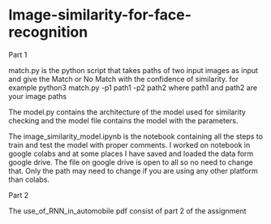 # Image-similarity-for-face-recognition

Part 1

match.py is the python script that takes paths of two input images as input and give the Match or No Match with the confidence of similarity.
for example 
python3 match.py -p1 path1 -p2 path2 
where path1 and path2 are your image paths 

The model.py contains the architecture of the model used for similarity checking and the model file contains the model with the parameters.

The image_similarity_model.ipynb is the notebook containing all the steps to train and test the model with proper comments.
I worked on notebook in google colabs and at some places I have saved and loaded the data form google drive. The file on google drive is open to all so no need to change that. Only the path may need to change if you are using any other platform than colabs.


Part 2

The use_of_RNN_in_automobile pdf consist of part 2 of the assignment
